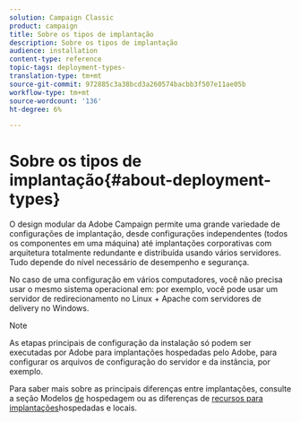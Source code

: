 ```yaml
---
solution: Campaign Classic
product: campaign
title: Sobre os tipos de implantação
description: Sobre os tipos de implantação
audience: installation
content-type: reference
topic-tags: deployment-types-
translation-type: tm+mt
source-git-commit: 972885c3a38bcd3a260574bacbb3f507e11ae05b
workflow-type: tm+mt
source-wordcount: '136'
ht-degree: 6%

---
```



# Sobre os tipos de implantação{#about-deployment-types}

O design modular da Adobe Campaign permite uma grande variedade de configurações de implantação, desde configurações independentes (todos os componentes em uma máquina) até implantações corporativas com arquitetura totalmente redundante e distribuída usando vários servidores. Tudo depende do nível necessário de desempenho e segurança.

No caso de uma configuração em vários computadores, você não precisa usar o mesmo sistema operacional em: por exemplo, você pode usar um servidor de redirecionamento no Linux + Apache com servidores de delivery no Windows.

>[!NOTE]
>
>As etapas principais de configuração da instalação só podem ser executadas por Adobe para implantações hospedadas pelo Adobe, para configurar os arquivos de configuração do servidor e da instância, por exemplo.
>
>Para saber mais sobre as principais diferenças entre implantações, consulte a seção Modelos [de](../../installation/using/hosting-models.md) hospedagem ou as diferenças de [recursos para implantações](../../installation/using/capability-matrix.md)hospedadas e locais.

